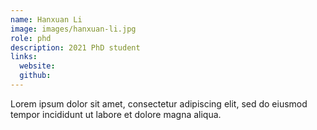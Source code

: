 ```yaml
---
name: Hanxuan Li
image: images/hanxuan-li.jpg
role: phd
description: 2021 PhD student
links:
  website: 
  github: 
---
```


Lorem ipsum dolor sit amet, consectetur adipiscing elit, sed do eiusmod tempor incididunt ut labore et dolore magna aliqua.
